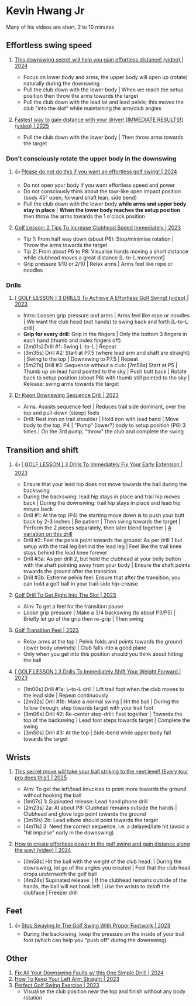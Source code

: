 # Kevin Hwang Jr

Many of his videos are short, 2 to 10 minutes


## Effortless swing speed

1. [This downswing secret will help you gain effortless distance! (video) | 2024](https://www.youtube.com/watch?v=CRFPsAkFIF0)
   - Focus on lower body and arms, the upper body will open up (rotate) naturally during the downswing
   - Pull the club down with the lower body | When we reach the setup position then throw the arms towards the target
   - Pull the club down with the lead lat and lead pelvis; this moves the club "into the slot" while maintaining the arm/club angles

1. [Fastest way to gain distance with your driver! [IMMEDIATE RESULTS!] (video) | 2025](https://www.youtube.com/watch?v=4IE7F5a3DYU)
   - Pull the club down with the lower body | Then throw arms towards the target


### Don't consciously rotate the upper body in the downswing

1. :thumbsup: [Please do not do this if you want an effortless golf swing! | 2024](https://www.youtube.com/watch?v=eZ5r4DWs9P4)
   - Do not open your body if you want effortless speed and power
   - Do not consciously think about the tour-like open impact position (body 45° open, forward shaft lean, side bend)
   - Pull the club down with the lower body **while arms and upper body stay in place** |
     **When the lower body reaches the setup position** then throw the arms towards the 1 o'clock position

1. [Golf Lesson: 2 Tips To Increase Clubhead Speed Immediately | 2023](https://www.youtube.com/watch?v=EewEbXAtPPg)
   - Tip 1: From half way down (about P6): Stop/minimise rotation | Throw the arms towards the target
   - Tip 2: From about P6 to P8: Visualise hands moving a short distance while clubhead moves a great distance [L-to-L movement]
   - Grip pressure 1/10 or 2/10 | Relax arms | Arms feel like rope or noodles


### Drills

1. [[ GOLF LESSON ] 3 DRILLS To Achieve A Effortless Golf Swing! (video) | 2023](https://www.youtube.com/watch?v=3_RvU16UtB4)
   - Intro: Loosen grip pressure and arms | Arms feel like rope or noodles |
     We want the club head (not hands) to swing back and forth [L-to-L drill]
   - **Grip for every drill**: Grip in the fingers | Only the bottom 3 fingers in each hand (thumb and index fingers off)
   - [2m01s] Drill #1: Swing L-to-L | Repeat
   - [3m35s] Drill #2: Start at P7.5 (where lead arm and shaft are straight) | Swing to the top | Downswing to P7.5 | Repeat
   - [5m27s] Drill #3: Sequence without a club: [7m58s] Start at P5 | Thumb up on lead hand pointed to the sky |
     Push butt back | Rotate back to setup position (about P6) with thumb still pointed to the sky |
     Release: swing arms towards the target

1. [Dr Kwon Downswing Sequence Drill | 2023](https://www.youtube.com/watch?v=9Xx0388lpks)
   - Aims: Assists sequence feel | Reduces trail side dominant, over the top and pull-down (steep) feels
   - Drill: Rest iron on trail shoulder | Hold iron with lead hand | Move body to the top, P4 |
     "Pump" [lower?] body to setup position (P6) 3 times | On the 3rd pump, "throw" the club and complete the swing


## Transition and shift

1. :thumbsup: [[ GOLF LESSON ] 3 Drills To Immediately Fix Your Early Extension | 2023](https://www.youtube.com/watch?v=XXlUGy-nuUQ)
   - Ensure that your lead hip does not move towards the ball during the backswing
   - During the backswing: lead hip stays in place and trail hip moves back | During the downswing: trail hip stays in place and lead hip moves back
   - Drill #1: At the top (P4) the starting move down is to push your butt back by 2-3 inches | Be patient | Then swing towards the target |
     Perform the 2 pieces separately, then later blend together | [A variation on this drill](https://www.youtube.com/watch?v=OgaPfvYNhHg&t=2m35s)
   - Drill #2: Feel the pelvis point towards the ground: As per drill 1 but setup with the trail leg behind the lead leg |
     Feel like the trail knee stays behind the lead knee forever
   - Drill #3a: As per drill 2, but hold the clubhead at your belly button with the shaft pointing away from your body |
     Ensure the shaft points towards the ground after the transition
   - Drill #3b: Extreme pelvis feel: Ensure that after the transition, you can hold a golf ball in your trail-side hip-crease

1. [Golf Drill To Get Right Into The Slot | 2023](https://www.youtube.com/watch?v=-rnpn5p_B5U)
   - Aim: To get a feel for the transition pause
   - Loose grip pressure | Make a 3/4 backswing (to about P3/P5) | Briefly let go of the grip then re-grip | Then swing

1. [Golf Transition Feel | 2023](https://www.youtube.com/watch?v=QCvq5PQ1EKQ)
   - Relax arms at the top | Pelvis folds and points towards the ground (lower body unwinds) | Club falls into a good plane
   - Only when you get into this position should you think about hitting the ball

1. [[ GOLF LESSON ] 3 Drills To Immediately Shift Your Weight Forward | 2023](https://www.youtube.com/watch?v=e6ExlgOny0Y)
   - [1m00s] Drill #1a: L-to-L drill | Lift trail foot when the club moves to the lead side | Repeat continuously
   - [2m32s] Drill #1b: Make a normal swing | Hit the ball | During the follow through, step towards target with your trail foot
   - [3m06s] Drill #2: Re-center step-drill: Feet together | Towards the top of the backswing | Lead foot steps towards target | Complete the swing
   - [3m50s] Drill #3: At the top | Side-bend while upper body fall towards the target


## Wrists

1. [This secret move will take your ball striking to the next level! (Every tour pro does this!) | 2025](https://www.youtube.com/watch?v=Q8jM-6sC_AU)
   - Aim: To get the left/lead knuckles to point more towards the ground without hooking the ball
   - [1m07s] 1: Supinated release: Lead hand phone drill
   - [2m23s] 2a: At about P8: Clubhead remains outside the hands | Clubhead and glove logo point towards the ground
   - [3m19s] 2b: Lead elbow should point towards the target
   - [4m11s] 3: Need the correct sequence, i.e. a delayed/late hit (avoid a "hit impulse" early in the downswing)

1. [How to create effortless power in the golf swing and gain distance along the way! (video) | 2024](https://www.youtube.com/watch?v=pJ6XV4Nbwkk)
   - [0m58s] Hit the ball with the weight of the club head: | During the downswing, let go of the angles you created
     | Feel that the club head drops *underneath* the golf ball
   - [4m24s] Supinated release: | If the clubhead remains outside of the hands, the ball will not hook left
     | Use the wrists to deloft the clubface | Freezer drill


## Feet

1. :thumbsup: [Stop Swaying In The Golf Swing With Proper Footwork | 2023](https://www.youtube.com/watch?v=xoHiv86uC6o)
   - During the backswing, keep the pressure on the inside of your trail foot (which can help you "push off" during the downswing)


## Other

1. [Fix All Your Downswing Faults w/ this One Simple Drill! | 2024](https://www.youtube.com/watch?v=W37H8T8TMcU)
1. [How To Keep Your Left Arm Straight | 2023](https://www.youtube.com/watch?v=p6kev3UMTGg)
1. [Perfect Golf Swing Exercise | 2023](https://www.youtube.com/watch?v=4MDxf24pRIg)
   - Visualise the club position near the top and finish without any body rotation

